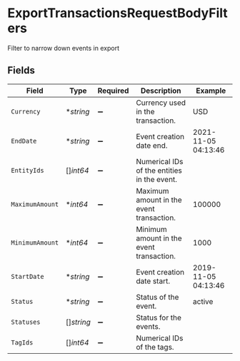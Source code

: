 # ExportTransactionsRequestBodyFilters

Filter to narrow down events in export


## Fields

| Field                                       | Type                                        | Required                                    | Description                                 | Example                                     |
| ------------------------------------------- | ------------------------------------------- | ------------------------------------------- | ------------------------------------------- | ------------------------------------------- |
| `Currency`                                  | **string*                                   | :heavy_minus_sign:                          | Currency used in the transaction.           | USD                                         |
| `EndDate`                                   | **string*                                   | :heavy_minus_sign:                          | Event creation date end.                    | 2021-11-05 04:13:46                         |
| `EntityIds`                                 | []*int64*                                   | :heavy_minus_sign:                          | Numerical IDs of the entities in the event. |                                             |
| `MaximumAmount`                             | **int64*                                    | :heavy_minus_sign:                          | Maximum amount in the event transaction.    | 100000                                      |
| `MinimumAmount`                             | **int64*                                    | :heavy_minus_sign:                          | Minimum amount in the event transaction.    | 1000                                        |
| `StartDate`                                 | **string*                                   | :heavy_minus_sign:                          | Event creation date start.                  | 2019-11-05 04:13:46                         |
| `Status`                                    | **string*                                   | :heavy_minus_sign:                          | Status of the event.                        | active                                      |
| `Statuses`                                  | []*string*                                  | :heavy_minus_sign:                          | Status for the events.                      |                                             |
| `TagIds`                                    | []*int64*                                   | :heavy_minus_sign:                          | Numerical IDs of the tags.                  |                                             |